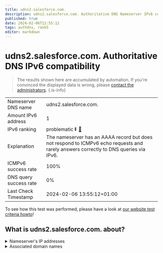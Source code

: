 ```yaml
---
title: udns2.salesforce.com.
description: udns2.salesforce.com. Authoritative DNS Nameserver IPv6 compatibility
published: true
date: 2024-02-06T12:55:12
tags: authdns, rank5
editor: markdown
---
```


# udns2.salesforce.com. Authoritative DNS IPv6 compatibility

> The results shown here are accumulated by automation. If you're convinced the displayed data is wrong, please [contact the administrators](/howto/chat). 
{.is-info}




|   |   |
| - | - |
| Nameserver DNS name | udns2.salesforce.com.
| Amount IPv6 address | 1
| IPv6 ranking | problematic :arrow_double_down: [🔗](/howto/ranking) |
| Explanation | The nameserver has an AAAA record but does not respond to ICMPv6 echo requests and rarely answers correctly to DNS queries via IPv6. |
| ICMPv6 success rate | 100%|
| DNS query success rate | 0% |
| Last Check Timestamp | 2024-02-06 13:55:12+01:00 |

To see how this test was performed, please have a look at [our website test criteria howto](/howto/testcriteria/authdns)!


## What is udns2.salesforce.com. about?




<details>
<summary>Nameserver's IP addresses</summary>

2001:502:ad09::8

</details>



<details>
<summary>Associated domain names</summary>

www.salesforce.com

</details>
